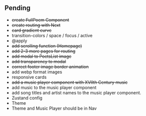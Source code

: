 ## Pending

- ~~create FullPoem Component~~
- ~~create routing with Next~~
- ~~card gradient curve~~
- transition-colors / space / focus / active
- @apply
- ~~add scrolling function (Homepage)~~
- ~~add 2-3 more pages for routing~~
- ~~add modal to PoetsList image~~
- ~~add transparency to modal~~
- ~~correct footer image border animation~~
- add webp format images
- responsive cards
- ~~add a music player component with XVIIth Century music~~
- add music to the music player component
- add song titles and artist names to the music player component.
- Zustand config
- Theme
- Theme and Music Player should be in Nav
